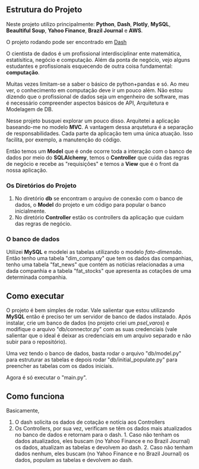 ## Estrutura do Projeto

Neste projeto utilizo principalmente: **Python**, **Dash**, **Plotly**, **MySQL**, **Beaultiful Soup**, **Yahoo Finance**, **Brazil Journal** e **AWS**.

O projeto rodando pode ser encontrado em [Dash](http://54.242.99.157:8050/)

O cientista de dados é um profissional interdisciplinar ente matemática, estatísitica, negócio e computação. Além da ponta de negócio, vejo alguns estudantes e profissionais esquecendo de outra coisa fundamental: **computação**.

Muitas vezes limitam-se a saber o básico de python+pandas e só. Ao meu ver, o conhecimento em computação deve ir um pouco além. Não estou dizendo que o profissional de dados seja um engenheiro de software, mas é necessário compreender aspectos básicos de API, Arquitetura e Modelagem de DB.

Nesse projeto busquei explorar um pouco disso. Arquitetei a aplicação baseando-me no modelo **MVC**. A vantagem dessa arqutetura é a separação de responsabilidades. Cada parte da aplicação tem uma única atuação. Isso facilita, por exemplo, a manutenção do código.

Então temos um **Model** que é onde ocorre toda a interação com o banco de dados por meio do **SQLAlchemy**, temos o **Controller** que cuida das regras de negócio e recebe as "requisições" e temos a **View** que é o front da nossa aplicação.

### Os Diretórios do Projeto
1. No diretório **db** se encontram o arquivo de conexão com o banco de dados, o **Model** do projeto e um código para popular o banco inicialmente.
2. No diretório **Controller** estão os controllers da aplicação que cuidam das regras de negócio.

### O banco de dados
Utilizei **MySQL** e modelei as tabelas utilizando o modelo *fato-dimensão*. Então tenho uma tabela "dim_company" que tem os dados das companhias, tenho uma tabela "fat_news" que contém as notícias relacionadas a uma dada companhia e a tabela "fat_stocks" que apresenta as cotações de uma determinada companhia.

## Como executar
O projeto é bem simples de rodar. Vale salientar que estou utilizando **MySQL** então é preciso ter um servidor de banco de dados instalado. Após instalar, crie um banco de dados (no projeto criei um *psel_varos*) e modifique o arquivo "db/connector.py" com as suas credenciais (vale salientar que o ideal é deixar as credenciais em um arquivo separado e não subir para o repositório).

Uma vez tendo o banco de dados, basta rodar o arquivo "db/model.py" para estruturar as tabelas e depois rodar "db/initial_populate.py" para preencher as tabelas com os dados iniciais.

Agora é só executar o "main.py".

## Como funciona
Basicamente, 
1. O dash solicita os dados de cotação e notícia aos Controllers
2. Os Controllers, por sua vez, verificam se têm os dados mais atualizados no banco de dados e retornam para o dash.     1. Caso não tenham os dados atualizados, eles buscam (no Yahoo Finance e no Brazil Journal) os dados, atualizam as tabelas e devolvem ao dash.
   2. Caso não tenham dados nenhum, eles buscam (no Yahoo Finance e no Brazil Journal) os dados, populam as tabelas e devolvem ao dash.
